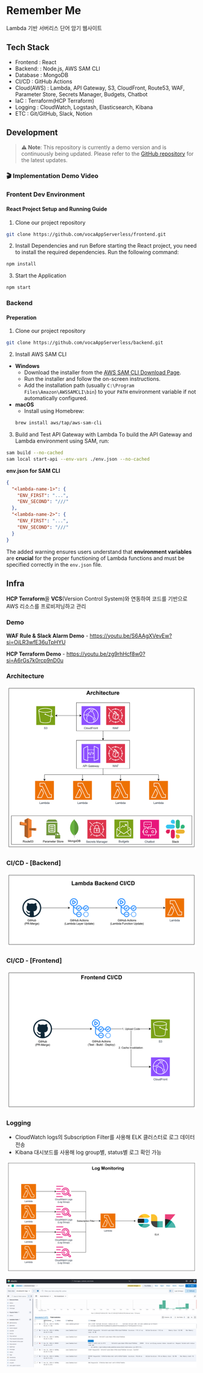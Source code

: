 # Remember Me

Lambda 기반 서버리스 단어 암기 웹사이트

## Tech Stack

- Frontend   : React
- Backend:   : Node.js, AWS SAM CLI
- Database   : MongoDB
- CI/CD      : GitHub Actions
- Cloud(AWS) : Lambda, API Gateway, S3, CloudFront, Route53, WAF, Parameter Store, Secrets Manager, Budgets, Chatbot
- IaC        : Terraform(HCP Terraform)
- Logging    : CloudWatch, Logstash, Elasticsearch, Kibana
- ETC        : Git/GitHub, Slack, Notion

## Development

> **⚠️ Note**: This repository is currently a demo version and is continuously being updated. Please refer to the [GitHub repository](https://github.com/nurdworker/rememberme) for the latest updates. 

### 🎬 Implementation Demo Video
  
### **Frontent Dev Environment**
#### React Project Setup and Running Guide
1. Clone our project repository
```bash
git clone https://github.com/vocaAppServerless/frontend.git
```
2. Install Dependencies and run
Before starting the React project, you need to install the required dependencies. Run the following command:
```bash
npm install
```
3. Start the Application
```bash
npm start
```

### **Backend**
#### Preperation
1. Clone our project repository
```bash
git clone https://github.com/vocaAppServerless/backend.git
```
2. Install AWS SAM CLI
- **Windows**
  - Download the installer from the [AWS SAM CLI Download Page](https://aws.amazon.com/serverless/sam/).
  -  Run the installer and follow the on-screen instructions.
  - Add the installation path (usually `C:\Program Files\Amazon\AWSSAMCLI\bin`) to your `PATH` environment variable if not automatically configured.
- **macOS**
  - Install using Homebrew:
   ```bash
   brew install aws/tap/aws-sam-cli
   ```
3. Build and Test API Gateway with Lambda
To build the API Gateway and Lambda environment using SAM, run:
```bash
sam build --no-cached
sam local start-api --env-vars ./env.json --no-cached
```
**env.json for SAM CLI**
```json
{
  "<lambda-name-1>": {
    "ENV_FIRST": "...",
    "ENV_SECOND": "///"
  },
  "<lambda-name-2>": {
    "ENV_FIRST": "...",
    "ENV_SECOND": "///"
  }
}
```
The added warning ensures users understand that **environment variables** are **crucial** for the proper functioning of Lambda functions and must be specified correctly in the `env.json` file.




## Infra

**HCP Terraform**을 **VCS**(Version Control System)와 연동하여 코드를 기반으로 AWS 리소스를 프로비저닝하고 관리

### Demo

**WAF Rule & Slack Alarm Demo** - <https://youtu.be/S6AAgXVevEw?si=OiLR3wfE36uTpHYU>

**HCP Terraform Demo** - <https://youtu.be/zg9rhHcf8w0?si=A6rGs7k0rcp9nD0u>

### Architecture

![Architecture](/assets/img/architecture.png)

### CI/CD - [Backend]

![Backend CI/CD](/assets/img/backend_ci_cd.png)

### CI/CD - [Frontend]

![Frontend CI/CD](/assets/img/frontend_ci_cd.png)

### Logging

- CloudWatch logs의 Subscription Filter를 사용해 ELK 클러스터로 로그 데이터 전송
- Kibana 대시보드를 사용해 log group별, status별 로그 확인 가능

![Logging Workflow](/assets/img/log_monitoring.png)

![Kibana Dashboard](/assets/img/kibana_dashboard.png)
